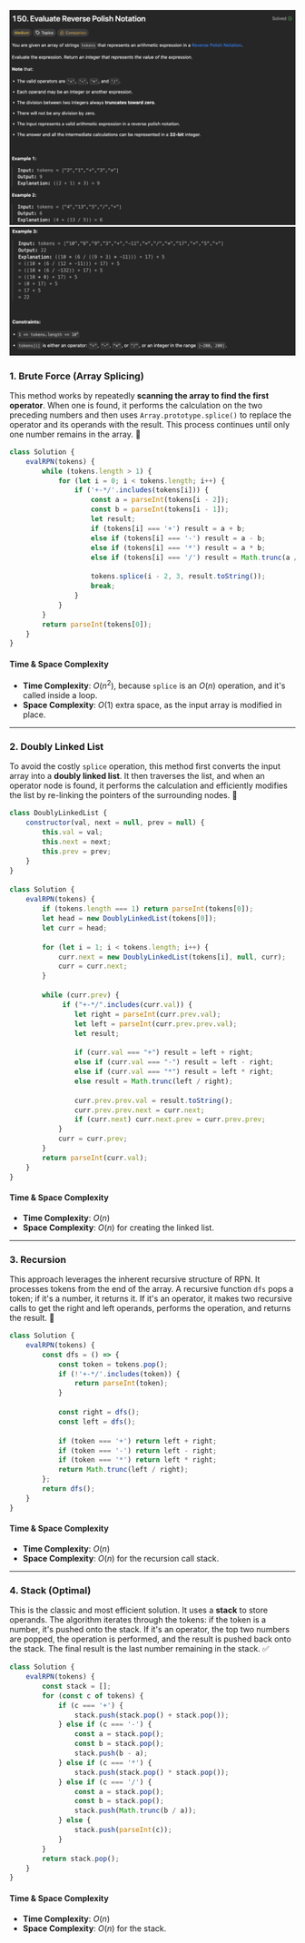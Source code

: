 ![Evaluate Reverse Polish Notation](/asset/images/evaluateReversePolishNotation.png)
![Evaluate Reverse Polish Notation](/asset/images/evaluateReversePolishNotation2.png)

### 1\. Brute Force (Array Splicing)

This method works by repeatedly **scanning the array to find the first operator**. When one is found, it performs the calculation on the two preceding numbers and then uses `Array.prototype.splice()` to replace the operator and its operands with the result. This process continues until only one number remains in the array. 🐢

```javascript
class Solution {
    evalRPN(tokens) {
        while (tokens.length > 1) {
            for (let i = 0; i < tokens.length; i++) {
                if ('+-*/'.includes(tokens[i])) {
                    const a = parseInt(tokens[i - 2]);
                    const b = parseInt(tokens[i - 1]);
                    let result;
                    if (tokens[i] === '+') result = a + b;
                    else if (tokens[i] === '-') result = a - b;
                    else if (tokens[i] === '*') result = a * b;
                    else if (tokens[i] === '/') result = Math.trunc(a / b);

                    tokens.splice(i - 2, 3, result.toString());
                    break;
                }
            }
        }
        return parseInt(tokens[0]);
    }
}
```

#### **Time & Space Complexity**

  * **Time Complexity**: $O(n^2)$, because `splice` is an $O(n)$ operation, and it's called inside a loop.
  * **Space Complexity**: $O(1)$ extra space, as the input array is modified in place.

-----

### 2\. Doubly Linked List

To avoid the costly `splice` operation, this method first converts the input array into a **doubly linked list**. It then traverses the list, and when an operator node is found, it performs the calculation and efficiently modifies the list by re-linking the pointers of the surrounding nodes. 🔗

```javascript
class DoublyLinkedList {
    constructor(val, next = null, prev = null) {
        this.val = val;
        this.next = next;
        this.prev = prev;
    }
}

class Solution {
    evalRPN(tokens) {
        if (tokens.length === 1) return parseInt(tokens[0]);
        let head = new DoublyLinkedList(tokens[0]);
        let curr = head;

        for (let i = 1; i < tokens.length; i++) {
            curr.next = new DoublyLinkedList(tokens[i], null, curr);
            curr = curr.next;
        }

        while (curr.prev) {
             if ("+-*/".includes(curr.val)) {
                let right = parseInt(curr.prev.val);
                let left = parseInt(curr.prev.prev.val);
                let result;

                if (curr.val === "+") result = left + right;
                else if (curr.val === "-") result = left - right;
                else if (curr.val === "*") result = left * right;
                else result = Math.trunc(left / right);

                curr.prev.prev.val = result.toString();
                curr.prev.prev.next = curr.next;
                if (curr.next) curr.next.prev = curr.prev.prev;
            }
            curr = curr.prev;
        }
        return parseInt(curr.val);
    }
}
```

#### **Time & Space Complexity**

  * **Time Complexity**: $O(n)$
  * **Space Complexity**: $O(n)$ for creating the linked list.

-----

### 3\. Recursion

This approach leverages the inherent recursive structure of RPN. It processes tokens from the end of the array. A recursive function `dfs` pops a token; if it's a number, it returns it. If it's an operator, it makes two recursive calls to get the right and left operands, performs the operation, and returns the result. 🌳

```javascript
class Solution {
    evalRPN(tokens) {
        const dfs = () => {
            const token = tokens.pop();
            if (!'+-*/'.includes(token)) {
                return parseInt(token);
            }

            const right = dfs();
            const left = dfs();

            if (token === '+') return left + right;
            if (token === '-') return left - right;
            if (token === '*') return left * right;
            return Math.trunc(left / right);
        };
        return dfs();
    }
}
```

#### **Time & Space Complexity**

  * **Time Complexity**: $O(n)$
  * **Space Complexity**: $O(n)$ for the recursion call stack.

-----

### 4\. Stack (Optimal)

This is the classic and most efficient solution. It uses a **stack** to store operands. The algorithm iterates through the tokens: if the token is a number, it's pushed onto the stack. If it's an operator, the top two numbers are popped, the operation is performed, and the result is pushed back onto the stack. The final result is the last number remaining in the stack. ✅

```javascript
class Solution {
    evalRPN(tokens) {
        const stack = [];
        for (const c of tokens) {
            if (c === '+') {
                stack.push(stack.pop() + stack.pop());
            } else if (c === '-') {
                const a = stack.pop();
                const b = stack.pop();
                stack.push(b - a);
            } else if (c === '*') {
                stack.push(stack.pop() * stack.pop());
            } else if (c === '/') {
                const a = stack.pop();
                const b = stack.pop();
                stack.push(Math.trunc(b / a));
            } else {
                stack.push(parseInt(c));
            }
        }
        return stack.pop();
    }
}
```

#### **Time & Space Complexity**

  * **Time Complexity**: $O(n)$
  * **Space Complexity**: $O(n)$ for the stack.